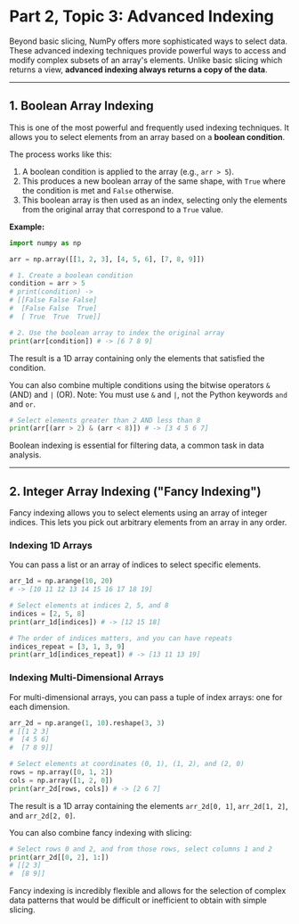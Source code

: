 # Part 2, Topic 3: Advanced Indexing

Beyond basic slicing, NumPy offers more sophisticated ways to select data. These advanced indexing techniques provide powerful ways to access and modify complex subsets of an array's elements. Unlike basic slicing which returns a view, **advanced indexing always returns a copy of the data**.

---

## 1. Boolean Array Indexing

This is one of the most powerful and frequently used indexing techniques. It allows you to select elements from an array based on a **boolean condition**.

The process works like this:
1.  A boolean condition is applied to the array (e.g., `arr > 5`).
2.  This produces a new boolean array of the same shape, with `True` where the condition is met and `False` otherwise.
3.  This boolean array is then used as an index, selecting only the elements from the original array that correspond to a `True` value.

**Example:**
```python
import numpy as np

arr = np.array([[1, 2, 3], [4, 5, 6], [7, 8, 9]])

# 1. Create a boolean condition
condition = arr > 5
# print(condition) ->
# [[False False False]
#  [False False  True]
#  [ True  True  True]]

# 2. Use the boolean array to index the original array
print(arr[condition]) # -> [6 7 8 9]
```
The result is a 1D array containing only the elements that satisfied the condition.

You can also combine multiple conditions using the bitwise operators `&` (AND) and `|` (OR). Note: You must use `&` and `|`, not the Python keywords `and` and `or`.

```python
# Select elements greater than 2 AND less than 8
print(arr[(arr > 2) & (arr < 8)]) # -> [3 4 5 6 7]
```

Boolean indexing is essential for filtering data, a common task in data analysis.

---

## 2. Integer Array Indexing ("Fancy Indexing")

Fancy indexing allows you to select elements using an array of integer indices. This lets you pick out arbitrary elements from an array in any order.

### Indexing 1D Arrays
You can pass a list or an array of indices to select specific elements.

```python
arr_1d = np.arange(10, 20)
# -> [10 11 12 13 14 15 16 17 18 19]

# Select elements at indices 2, 5, and 8
indices = [2, 5, 8]
print(arr_1d[indices]) # -> [12 15 18]

# The order of indices matters, and you can have repeats
indices_repeat = [3, 1, 3, 9]
print(arr_1d[indices_repeat]) # -> [13 11 13 19]
```

### Indexing Multi-Dimensional Arrays
For multi-dimensional arrays, you can pass a tuple of index arrays: one for each dimension.

```python
arr_2d = np.arange(1, 10).reshape(3, 3)
# [[1 2 3]
#  [4 5 6]
#  [7 8 9]]

# Select elements at coordinates (0, 1), (1, 2), and (2, 0)
rows = np.array([0, 1, 2])
cols = np.array([1, 2, 0])
print(arr_2d[rows, cols]) # -> [2 6 7]
```
The result is a 1D array containing the elements `arr_2d[0, 1]`, `arr_2d[1, 2]`, and `arr_2d[2, 0]`.

You can also combine fancy indexing with slicing:

```python
# Select rows 0 and 2, and from those rows, select columns 1 and 2
print(arr_2d[[0, 2], 1:])
# [[2 3]
#  [8 9]]
```

Fancy indexing is incredibly flexible and allows for the selection of complex data patterns that would be difficult or inefficient to obtain with simple slicing.

